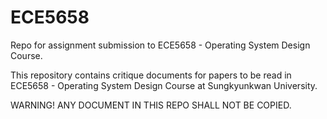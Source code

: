 # ECE5658
Repo for assignment submission to ECE5658 - Operating System Design Course.

This repository contains critique documents for papers to be read in
ECE5658 - Operating System Design Course at Sungkyunkwan University.

WARNING! ANY DOCUMENT IN THIS REPO SHALL NOT BE COPIED.
